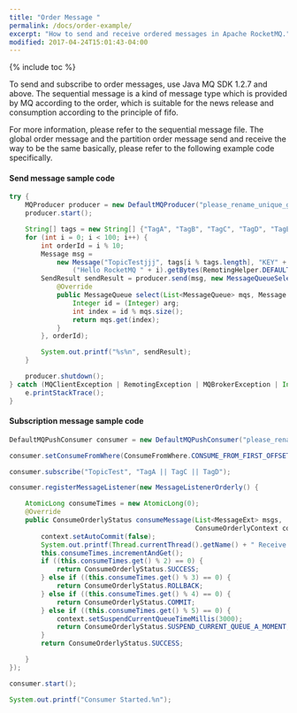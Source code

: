 ```yaml
---
title: "Order Message "
permalink: /docs/order-example/
excerpt: "How to send and receive ordered messages in Apache RocketMQ."
modified: 2017-04-24T15:01:43-04:00
---
```



{% include toc %}


To send and subscribe to order messages, use Java MQ SDK 1.2.7 and above. The sequential message is a kind of message type which is provided by MQ according to the order, which is suitable for the news release and consumption according to the principle of fifo. 

For more information, please refer to the sequential message file. 
The global order message and the partition order message send and receive the way to be the same basically, please refer to the following example code specifically. 

#### Send message sample code 

```java
try {
    MQProducer producer = new DefaultMQProducer("please_rename_unique_group_name");
    producer.start();

    String[] tags = new String[] {"TagA", "TagB", "TagC", "TagD", "TagE"};
    for (int i = 0; i < 100; i++) {
        int orderId = i % 10;
        Message msg =
            new Message("TopicTestjjj", tags[i % tags.length], "KEY" + i,
                ("Hello RocketMQ " + i).getBytes(RemotingHelper.DEFAULT_CHARSET));
        SendResult sendResult = producer.send(msg, new MessageQueueSelector() {
            @Override
            public MessageQueue select(List<MessageQueue> mqs, Message msg, Object arg) {
                Integer id = (Integer) arg;
                int index = id % mqs.size();
                return mqs.get(index);
            }
        }, orderId);

        System.out.printf("%s%n", sendResult);
    }

    producer.shutdown();
} catch (MQClientException | RemotingException | MQBrokerException | InterruptedException e) {
    e.printStackTrace();
}
```


#### Subscription message sample code 

```java
DefaultMQPushConsumer consumer = new DefaultMQPushConsumer("please_rename_unique_group_name_3");

consumer.setConsumeFromWhere(ConsumeFromWhere.CONSUME_FROM_FIRST_OFFSET);

consumer.subscribe("TopicTest", "TagA || TagC || TagD");

consumer.registerMessageListener(new MessageListenerOrderly() {

    AtomicLong consumeTimes = new AtomicLong(0);
    @Override
    public ConsumeOrderlyStatus consumeMessage(List<MessageExt> msgs,
                                               ConsumeOrderlyContext context) {
        context.setAutoCommit(false);
        System.out.printf(Thread.currentThread().getName() + " Receive New Messages: " + msgs + "%n");
        this.consumeTimes.incrementAndGet();
        if ((this.consumeTimes.get() % 2) == 0) {
            return ConsumeOrderlyStatus.SUCCESS;
        } else if ((this.consumeTimes.get() % 3) == 0) {
            return ConsumeOrderlyStatus.ROLLBACK;
        } else if ((this.consumeTimes.get() % 4) == 0) {
            return ConsumeOrderlyStatus.COMMIT;
        } else if ((this.consumeTimes.get() % 5) == 0) {
            context.setSuspendCurrentQueueTimeMillis(3000);
            return ConsumeOrderlyStatus.SUSPEND_CURRENT_QUEUE_A_MOMENT;
        }
        return ConsumeOrderlyStatus.SUCCESS;

    }
});

consumer.start();

System.out.printf("Consumer Started.%n");
```

